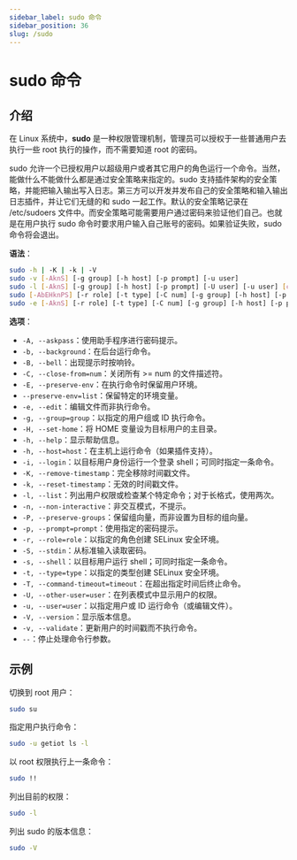 ```yaml
---
sidebar_label: sudo 命令
sidebar_position: 36
slug: /sudo
---
```


# sudo 命令



## 介绍

在 Linux 系统中，**sudo** 是一种权限管理机制，管理员可以授权于一些普通用户去执行一些 root 执行的操作，而不需要知道 root 的密码。

sudo 允许一个已授权用户以超级用户或者其它用户的角色运行一个命令。当然，能做什么不能做什么都是通过安全策略来指定的。sudo 支持插件架构的安全策略，并能把输入输出写入日志。第三方可以开发并发布自己的安全策略和输入输出日志插件，并让它们无缝的和 sudo 一起工作。默认的安全策略记录在 /etc/sudoers 文件中。而安全策略可能需要用户通过密码来验证他们自己。也就是在用户执行 sudo 命令时要求用户输入自己账号的密码。如果验证失败，sudo 命令将会退出。

**语法**：

```bash
sudo -h | -K | -k | -V
sudo -v [-AknS] [-g group] [-h host] [-p prompt] [-u user]
sudo -l [-AknS] [-g group] [-h host] [-p prompt] [-U user] [-u user] [command]
sudo [-AbEHknPS] [-r role] [-t type] [-C num] [-g group] [-h host] [-p prompt] [-T timeout] [-u user] [VAR=value] [-i|-s] [<command>]
sudo -e [-AknS] [-r role] [-t type] [-C num] [-g group] [-h host] [-p prompt] [-T timeout] [-u user] file ...
```

**选项**：

- `-A, --askpass`：使用助手程序进行密码提示。
- `-b, --background`：在后台运行命令。
- `-B, --bell`：出现提示时按响铃。
- `-C, --close-from=num`：关闭所有 >= num 的文件描述符。
- `-E, --preserve-env`：在执行命令时保留用户环境。
- `--preserve-env=list`：保留特定的环境变量。
- `-e, --edit`：编辑文件而非执行命令。
- `-g, --group=group`：以指定的用户组或 ID 执行命令。
- `-H, --set-home`：将 HOME 变量设为目标用户的主目录。
- `-h, --help`：显示帮助信息。
- `-h, --host=host`：在主机上运行命令（如果插件支持）。
- `-i, --login`：以目标用户身份运行一个登录 shell；可同时指定一条命令。
- `-K, --remove-timestamp`：完全移除时间戳文件。
- `-k, --reset-timestamp`：无效的时间戳文件。
- `-l, --list`：列出用户权限或检查某个特定命令；对于长格式，使用两次。
- `-n, --non-interactive`：非交互模式，不提示。
- `-P, --preserve-groups`：保留组向量，而非设置为目标的组向量。
- `-p, --prompt=prompt`：使用指定的密码提示。
- `-r, --role=role`：以指定的角色创建 SELinux 安全环境。
- `-S, --stdin`：从标准输入读取密码。
- `-s, --shell`：以目标用户运行 shell；可同时指定一条命令。
- `-t, --type=type`：以指定的类型创建 SELinux 安全环境。
- `-T, --command-timeout=timeout`：在超出指定时间后终止命令。
- `-U, --other-user=user`：在列表模式中显示用户的权限。
- `-u, --user=user`：以指定用户或 ID 运行命令（或编辑文件）。
- `-V, --version`：显示版本信息。
- `-v, --validate`：更新用户的时间戳而不执行命令。
- `--`：停止处理命令行参数。



## 示例

切换到 root 用户：

```bash
sudo su
```

指定用户执行命令：

```bash
sudo -u getiot ls -l
```

以 root 权限执行上一条命令：

```bash
sudo !!
```

列出目前的权限：

```bash
sudo -l
```

列出 sudo 的版本信息：

```bash
sudo -V
```

